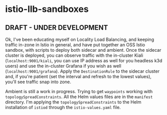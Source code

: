 # istio-llb-sandboxes

## DRAFT - UNDER DEVELOPMENT

Ok, I've been educating myself on Locality Load Balancing, and keeping traffic in-zone in Istio in general, and have put together an OSS Istio sandbox, with scripts to deploy both sidecar and ambient.  Once the sidecar cluster is deployed, you can observe traffic with the in-cluster Kiali (`localhost:9001/kiali`, you can use IP address as well for you headless k3d users) and use the in-cluster Grafana if you wish as well (`localhost:9001/grafana`).  Apply the `DestinationRule` to the sidecar cluster and, if you're patient (set the interval and refresh to the lowest values), you'll see traffic snap into zone.

Ambient is still a work in progress.  Trying to get `waypoints` working with `topologySpreadConstraints`.  All the Helm values files are in the `manifest` directory.  I'm applying the `topologySpreadConstraints` to the Helm installation of `istiod` through the `istio-values.yaml` file.